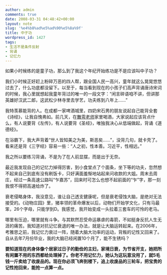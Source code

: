 ```yaml
---
author: admin
comments: true
date: 2008-03-31 04:48:42+00:00
layout: note
slug: '%e4%b8%ad%e5%ad%90%e5%8a%9f'
title: 中子功
wordpress_id: 1427
tags:
- 生活不是条件反射
- 背诵
- 记忆力
---
```


如果小时候练的是童子功，那么到了我这个年纪开始练功是不是应该叫中子功？

我们小时候正好赶上粉碎万恶的四人帮，跟全国人民一高兴，童年就这么晃晃悠悠过去了，什么功底都没留下。以至于，每当看到现在的小孩子们高声背诵唐诗宋词的时候，我心里就想起我童年背过的唯一的一段文字：“闲言碎语咱不讲，但讲那英雄好汉武二郎，这武松少林寺里去学艺，功夫练到八年上……”

我特羡慕能背的人。在成都一家啤酒城里，四奶宋石男的朋友说起自己能背全套《诗经》，让我自愧弗如。前几天，在[舞雩老师](http://blog.sina.com.cn/s/blog_54ec00c20100932c.html)家里喝酒，大家说起应该背点什么，有人说要背《左传》，有人说要背《圣经》，唯独我决心从低端做起，背诵《道德经》。

在浴霸下，我大声背着“世人皆知美之为美，斯恶矣……”，没背几句，就卡壳了。看来还是背《三字经》容易一些：“人之初，性本善。习近平，性相远。”

我之所以要练习背诵，不是为了在人前显摆，而是出于无奈。

最近我发现自己的记忆力掉得厉害，到小食堂点了个面条，坐下等的功夫，忽然想不起来自己到底有没有刷饭卡，只好满面羞惭地站起来问收款的大姐。周末去周庄，经过一条高速公路叫“乍嘉苏”，回来时可怎么也想不起前面的“乍”字，那一刻我恨不得把高速给炸了。

衰老侵略身体，我没意见，谁让自己透支健康呢，但是衰老侵蚀大脑，是绝对无法接受的。《动物庄园》里，猪率领的革命爆发以后，动物们开始学文化，只有马最笨，26个字母，只能学到D。我感觉，我开始变成一头拉着三套车的可怜的老马。

哪里有压迫，哪里就有斗争。与其默然忍受命运暴虐的毒箭，不如挺身反抗人生无涯的痛苦。我知道对抗记忆衰退的唯一办法，就是让大脑运转起来。在2006年，考雅思之前，我记忆力衰过一阵，随着大脑大功率的运动，背叛的记性又回来了。自从去年7月份毕业，我的大脑已经闲置10个月了，能不生锈吗？

**要知道现在的身体像个居家过日子的勤俭的主妇，家境日衰，为节省开支，她把所有闲置不用的东西都给处理掉了。你老不用记忆力，她认为这玩意没用了，就5毛钱一斤卖给了收废品的。现在你必须飞奔到楼下，追上收废品的三轮车，把宝贵的记性抢回来，能抢一点算一点。**
